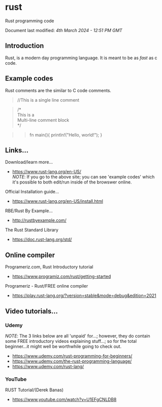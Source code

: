 # rust
Rust programming code

Document last modified: *4th March 2024 - 12:51 PM GMT*  

## Introduction

Rust, is a modern day programming language. It is meant to be as *fast* as c code.

## Example codes

Rust comments are the similar to C code comments.

>//This is a single line comment

>/*  
>This is a   
>Multi-line comment block  
>*/  

>> fn main(){
>> println!("Hello, world!");
>> }

## Links...  

Download/learn more...  
- https://www.rust-lang.org/en-US/  
*NOTE*: If you go to the above site; you can see 'example codes' which it's possible to both edit/run inside of the browswer online.  

Official Installation guide...   
- https://www.rust-lang.org/en-US/install.html    

RBE/Rust By Example...  
- http://rustbyexample.com/  

The Rust Standard Library  
- https://doc.rust-lang.org/std/  

## Online compiler

Programeriz.com, Rust Introductory tutorial  
- https://www.programiz.com/rust/getting-started  

Programeriz  - Rust/FREE online compiler  
- https://play.rust-lang.org/?version=stable&mode=debug&edition=2021  
 
## Video tutorials...

### Udemy

*NOTE*: The 3 links below are all 'unpaid' for...; however, they do contain some FREE introductory videos explaining stuff...; so for the total beginner...it might well be worthwhile going to check out.    
- https://www.udemy.com/rust-programming-for-beginners/  
- https://www.udemy.com/the-rust-programming-language/  
- https://www.udemy.com/rust-lang/  

### YouTube

RUST Tutorial/(Derek Banas)  
- https://www.youtube.com/watch?v=U1EFgCNLDB8  
